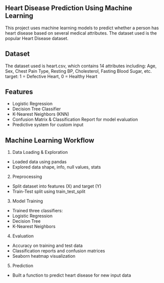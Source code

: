 ## Heart Disease Prediction Using Machine Learning
This project uses machine learning models to predict whether a person has heart disease based on several medical attributes. The dataset used is the popular Heart Disease dataset.

## Dataset
The dataset used is heart.csv, which contains 14 attributes including:
Age, Sex, Chest Pain Type, Resting BP, Cholesterol, Fasting Blood Sugar, etc.
target: 1 = Defective Heart, 0 = Healthy Heart

## Features
* Logistic Regression
* Decision Tree Classifier
* K-Nearest Neighbors (KNN)
* Confusion Matrix & Classification Report for model evaluation
* Predictive system for custom input

## Machine Learning Workflow
1. Data Loading & Exploration
* Loaded data using pandas
* Explored data shape, info, null values, stats

2. Preprocessing
* Split dataset into features (X) and target (Y)
* Train-Test split using train_test_split

3. Model Training
* Trained three classifiers:
* Logistic Regression
* Decision Tree 
* K-Nearest Neighbors

4. Evaluation
* Accuracy on training and test data
* Classification reports and confusion matrices
* Seaborn heatmap visualization

5. Prediction
* Built a function to predict heart disease for new input data


